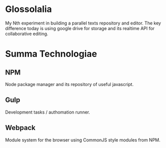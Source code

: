 # Glossolalia

My Nth experiment in building a parallel texts repository and editor. The key
difference today is using google drive for storage and its realtime API for
collaborative editing.

# Summa Technologiae

## NPM

Node package manager and its repository of useful javascript.

## Gulp

Development tasks / authomation runner.

## Webpack

Module system for the browser using CommonJS style modules from NPM.


